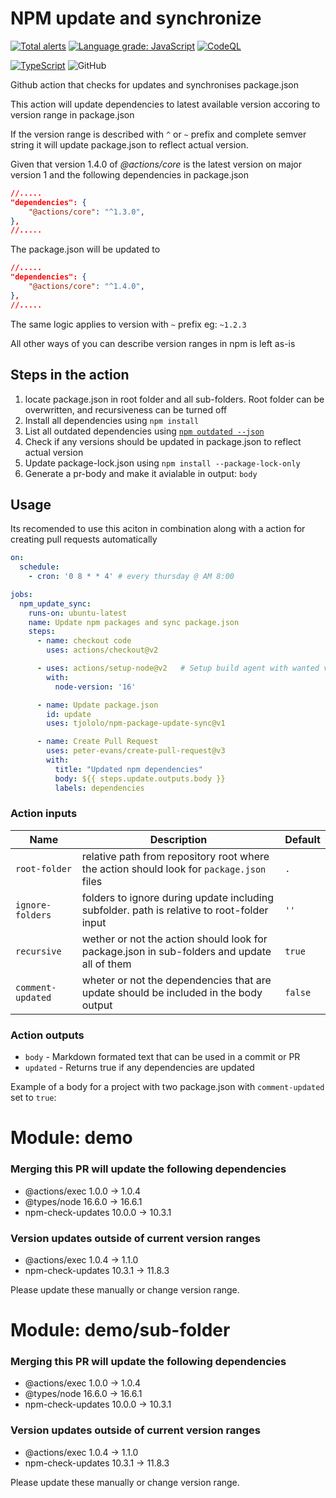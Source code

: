 # NPM update and synchronize
[![Total alerts](https://img.shields.io/lgtm/alerts/g/tjololo/npm-package-update-sync.svg?logo=lgtm&logoWidth=18)](https://lgtm.com/projects/g/tjololo/npm-package-update-sync/alerts/)
[![Language grade: JavaScript](https://img.shields.io/lgtm/grade/javascript/g/tjololo/npm-package-update-sync.svg?logo=lgtm&logoWidth=18)](https://lgtm.com/projects/g/tjololo/npm-package-update-sync/context:javascript)
[![CodeQL](https://github.com/tjololo/npm-package-update-sync/workflows/CodeQL/badge.svg)](https://github.com/tjololo/npm-package-update-sync/actions?query=workflow%3ACodeQL "Code quality workflow status")

[![TypeScript](https://badges.frapsoft.com/typescript/code/typescript.png?v=101)](https://github.com/ellerbrock/typescript-badges/)
![GitHub](https://img.shields.io/github/license/tjololo/npm-package-update-sync?style=plastic)

Github action that checks for updates and synchronises package.json

This action will update dependencies to latest available version accoring to version range in package.json

If the version range is described with ```^``` or ```~``` prefix and complete semver string it will update package.json to reflect actual version.

Given that version 1.4.0 of _@actions/core_ is the latest version on major version 1 and the following dependencies in package.json

```json
//.....
"dependencies": {
    "@actions/core": "^1.3.0",
},
//.....
```
The package.json will be updated to
```json
//.....
"dependencies": {
    "@actions/core": "^1.4.0",
},
//.....
```
The same logic applies to version with ```~``` prefix eg: ```~1.2.3```

All other ways of you can describe version ranges in npm is left as-is

## Steps in the action

1. locate package.json in root folder and all sub-folders. Root folder can be overwritten, and recursiveness can be turned off
2. Install all dependencies using ```npm install```
3. List all outdated dependencies using [```npm outdated --json```](https://docs.npmjs.com/cli/v6/commands/npm-update)
4. Check if any versions should be updated in package.json to reflect actual version
5. Update package-lock.json using ```npm install --package-lock-only```
6. Generate a pr-body and make it avialable in output: ```body```

## Usage
Its recomended to use this aciton in combination along with a action for creating pull requests automatically

```yaml
on: 
  schedule:
    - cron: '0 8 * * 4' # every thursday @ AM 8:00

jobs:
  npm_update_sync:
    runs-on: ubuntu-latest
    name: Update npm packages and sync package.json
    steps:
      - name: checkout code
        uses: actions/checkout@v2

      - uses: actions/setup-node@v2   # Setup build agent with wanted version of node see: https://github.com/actions/setup-node
        with:
          node-version: '16'          

      - name: Update package.json
        id: update
        uses: tjololo/npm-package-update-sync@v1

      - name: Create Pull Request
        uses: peter-evans/create-pull-request@v3
        with:
          title: "Updated npm dependencies"
          body: ${{ steps.update.outputs.body }}
          labels: dependencies
```
### Action inputs
| Name | Description | Default |
| ---- | ----------- | ------- |
| `root-folder` | relative path from repository root where the action should look for `package.json` files | `.` |
| `ignore-folders` | folders to ignore during update including subfolder. path is relative to root-folder input | `''` |
| `recursive` | wether or not the action should look for package.json in sub-folders and update all of them | `true` |
| `comment-updated` | wheter or not the dependencies that are update should be included in the body output | `false` |

### Action outputs
* `body` - Markdown formated text that can be used in a commit or PR
* `updated` - Returns true if any dependencies are updated

Example of a body for a project with two package.json with `comment-updated` set to `true`:

# Module: demo
### Merging this PR will update the following dependencies
- @actions/exec 1.0.0 -> 1.0.4
- @types/node 16.6.0 -> 16.6.1
- npm-check-updates 10.0.0 -> 10.3.1

### Version updates outside of current version ranges
- @actions/exec 1.0.4 -> 1.1.0
- npm-check-updates 10.3.1 -> 11.8.3

Please update these manually or change version range.
# Module: demo/sub\-folder 
### Merging this PR will update the following dependencies
- @actions/exec 1.0.0 -> 1.0.4
- @types/node 16.6.0 -> 16.6.1
- npm-check-updates 10.0.0 -> 10.3.1

### Version updates outside of current version ranges
- @actions/exec 1.0.4 -> 1.1.0
- npm-check-updates 10.3.1 -> 11.8.3

Please update these manually or change version range.